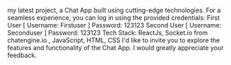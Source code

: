 my latest project, a Chat App built using cutting-edge technologies.
For a seamless experience, you can log in using the provided credentials:
First User [ Username: Firstuser ]
Password: 123123
Second User [ Username: Seconduser ]
Password: 123123
Tech Stack: ReactJs, Socket.io
 from chatengine.io
, JavaScript, HTML, CSS
I'd like to invite you to explore the features and functionality of the Chat App. I would greatly appreciate your feedback.
